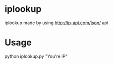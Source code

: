 # iplookup
iplookup made by using http://ip-api.com/json/ api

# Usage   
python iplookup.py "You're IP"


